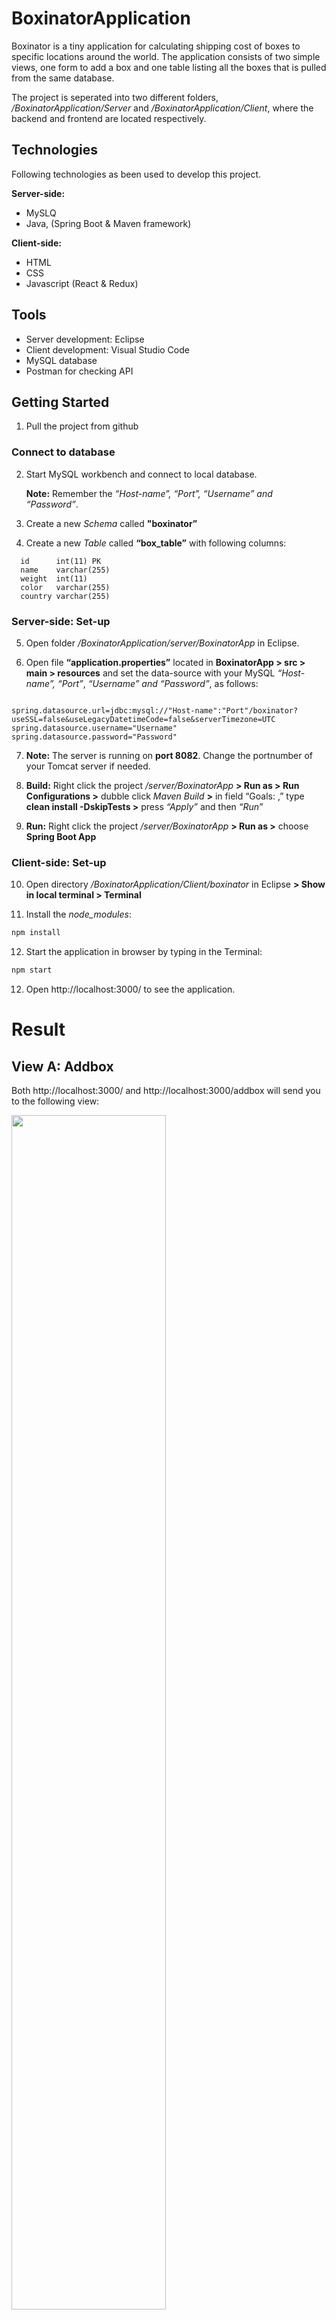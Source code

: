 # BoxinatorApplication
Boxinator is a tiny application for calculating shipping cost of boxes to specific locations around the world. The application consists of two simple views, one form to add a box and one table listing all the boxes that is pulled from the same database.

The project is seperated into two different folders, */BoxinatorApplication/Server*  and */BoxinatorApplication/Client*,  where the backend and frontend are located respectively. 

## Technologies
Following technologies as been used to develop this project.

**Server-side:**
-	MySLQ
-	Java, (Spring Boot & Maven framework)

**Client-side:**
-	HTML 
-	CSS
-	Javascript (React & Redux)

## Tools
-	Server development: Eclipse 
-	Client development: Visual Studio Code
-	MySQL database
-	Postman for checking API

## Getting Started
1.	Pull the project from github

### Connect to database
2.	Start MySQL workbench and connect to local database. 

    **Note:** Remember the *“Host-name”, “Port”, “Username” and “Password”*.
    
3.	Create a new *Schema* called **"boxinator”** 

4.	Create a new *Table* called **“box_table”** with following columns: 

  ```
    id      int(11) PK
    name    varchar(255)
    weight  int(11)
    color   varchar(255)
    country varchar(255)
  ```
 
### Server-side: Set-up
5.	Open folder */BoxinatorApplication/server/BoxinatorApp* in Eclipse.

6.	Open file **“application.properties”** located in **BoxinatorApp > src > main > resources** and set the data-source with your MySQL *“Host-name”, “Port”*, *“Username” and “Password”*, as follows:  

  ```
  
  spring.datasource.url=jdbc:mysql://"Host-name":"Port"/boxinator?useSSL=false&useLegacyDatetimeCode=false&serverTimezone=UTC
  spring.datasource.username="Username"
  spring.datasource.password="Password"
  
  ```

7.	**Note:**  The server is running on **port 8082**. Change the portnumber of your Tomcat server if needed.

8.	**Build:**
Right click the project */server/BoxinatorApp* **> Run as > Run Configurations >** dubble click *Maven Build* **>** in field “Goals: ,” type **clean install -DskipTests >** press *“Apply”* and then *“Run”*

9.	**Run:**
Right click the project */server/BoxinatorApp* **> Run as >** choose **Spring Boot App** 

### Client-side: Set-up
10. Open directory */BoxinatorApplication/Client/boxinator* in Eclipse **> Show in local terminal > Terminal**

11. Install the *node_modules*:
```bash
npm install
```

12. Start the application in browser by typing in the Terminal:

```bash
npm start
```

12. Open http://localhost:3000/ to see the application.


# Result

## View A: Addbox
Both http://localhost:3000/  and http://localhost:3000/addbox will send you to the following view:

<img src= https://user-images.githubusercontent.com/47758672/58108197-ad81b280-7beb-11e9-99ad-c49001a852a5.JPG width=70%>

When the Save-button is pressed, error messages will be shown if either input fields are empty, the selected box-color is of any kind of shade blue  

<img src= https://user-images.githubusercontent.com/47758672/58109315-b4112980-7bed-11e9-9548-ac6ed3567b36.JPG width=70%>

or the input weight is a negative value. The weight will then be default to value zero "0":

<img src= https://user-images.githubusercontent.com/47758672/58109416-e1f66e00-7bed-11e9-9e83-1d8e33e052a1.JPG width=70%>

## View B: Listboxes

All boxes that have susseccfully been added to the database can be shown in "List boxes" or http://localhost:3000/listboxes

<img src= https://user-images.githubusercontent.com/47758672/58109427-e4f15e80-7bed-11e9-857d-0ab6b46d0abd.JPG width=70%>

**Note:** The function of deleting boxes from the list is not implemented in this application. Please do it manually in your database if you desired to delete a box. 

Enjoy the application! :) 

// Sofie Dam
